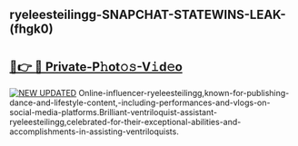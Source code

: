## ryeleesteilingg-SNAPCHAT-STATEWINS-LEAK-(fhgk0)


# <h2><a href="https://mediaupload.pro?-20M">🔗👉 🔴 Private-P𝚑ot𝚘𝚜-V𝚒d𝚎o</a></h2>

[![NEW UPDATED](https://i.imgur.com/0qMVB7G.gif)](https://mediaupload.pro?-20M)
Online-influencer-ryeleesteilingg,known-for-publishing-dance-and-lifestyle-content,-including-performances-and-vlogs-on-social-media-platforms.Brilliant-ventriloquist-assistant-ryeleesteilingg,celebrated-for-their-exceptional-abilities-and-accomplishments-in-assisting-ventriloquists.  